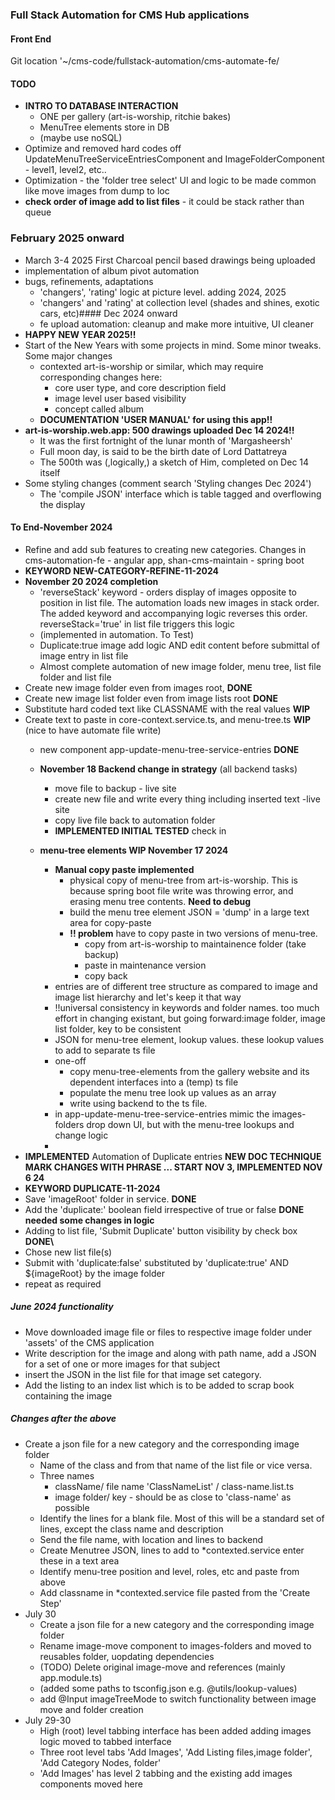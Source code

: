 ### Full Stack Automation for CMS Hub applications
#### Front End
Git location '~/cms-code/fullstack-automation/cms-automate-fe/
#### TODO 
- **INTRO TO DATABASE INTERACTION** 
  - ONE per gallery (art-is-worship, ritchie bakes) 
  - MenuTree elements store in DB
  - (maybe use noSQL)
- Optimize and removed hard codes off UpdateMenuTreeServiceEntriesComponent and ImageFolderComponent - level1, level2, etc..
- Optimization - the 'folder tree select' UI and logic to be made common like move images from dump to loc 
- **check order of image add to list files** - it could be stack rather than queue  

### February 2025 onward
- March 3-4 2025 First Charcoal pencil based drawings being uploaded 
- implementation of album pivot automation
- bugs, refinements, adaptations
  - 'changers', 'rating' logic at picture level. adding 2024, 2025
  - 'changers' and 'rating' at collection level (shades and shines, exotic cars, etc)#### Dec 2024 onward
  - fe upload automation: cleanup and make more intuitive, UI cleaner
- **HAPPY NEW YEAR 2025!!**
 - Start of the New Years with some projects in mind. Some minor tweaks. Some major changes
    - contexted art-is-worship or similar, which may require corresponding changes here:
      - core user type, and core description field
      - image level user based visibility  
      - concept called album
    - **DOCUMENTATION 'USER MANUAL' for using this app!!**
- **art-is-worship.web.app: 500 drawings uploaded Dec 14 2024!!**
    - It was the first fortnight of the lunar month of 'Margasheersh'
    - Full moon day, is said to be the birth date of Lord Dattatreya
    - The 500th was (,logically,) a sketch of Him, completed on Dec 14 itself
- Some styling changes (comment search 'Styling changes Dec 2024')
    - The 'compile JSON' interface which is table tagged and overflowing the display
#### To End-November 2024 
- Refine and add sub features to creating new categories. Changes in cms-automation-fe - angular app, shan-cms-maintain - spring boot
 - **KEYWORD NEW-CATEGORY-REFINE-11-2024**
 - **November 20 2024 completion** 
    - 'reverseStack' keyword - orders display of images opposite to position in list file. The automation loads new images in stack order. The added keyword and accompanying logic reverses this order. reverseStack='true' in list file triggers this logic
    - (implemented in automation. To Test)
    - Duplicate:true image add logic AND edit content before submittal of image entry in list file
    - Almost complete automation of new image folder, menu tree, list file folder and list file
 - Create new image folder even from images root, **DONE**
 - Create new image list folder even from image lists root **DONE**
 - Substitute hard coded text like CLASSNAME with the real values  **WIP**
 - Create text to paste in core-context.service.ts, and menu-tree.ts **WIP** (nice to have automate file write)
   - new component  app-update-menu-tree-service-entries **DONE**
   - **November 18 Backend change in strategy** (all backend tasks)
        - move file to backup - live site  
        - create new file and write every thing including inserted text -live site
        - copy live file back to automation folder 
        - **IMPLEMENTED INITIAL TESTED** check in
        
   - **menu-tree elements WIP November 17 2024** 
        - **Manual copy paste implemented**
            - physical copy of menu-tree from art-is-worship. This is because spring boot file write was throwing error, and erasing menu tree contents. **Need to debug**
            - build the menu tree  element JSON
            = 'dump' in a large text area for copy-paste
            - **!! problem** have to copy paste in two versions of menu-tree.
                - copy from art-is-worship to maintainence folder (take backup)
                - paste in maintenance version
                - copy back
        - entries are of different tree structure as compared to image and image list hierarchy and let's keep it that way
        - !!universal consistency in keywords and folder names. too much effort in changing existant, but going forward:image folder, image list folder, key to be consistent
        - JSON for menu-tree element, lookup values. these lookup values to add to separate ts file  
        - one-off 
           - copy menu-tree-elements from the gallery website and its dependent interfaces into a (temp) ts file
           - populate the menu tree look up values as an array
           - write using backend to the ts file.
        - in app-update-menu-tree-service-entries mimic the images-folders drop down UI, but with the menu-tree lookups and change logic
        - 
 - **IMPLEMENTED** Automation of Duplicate entries **NEW DOC TECHNIQUE MARK CHANGES WITH PHRASE ... START NOV 3, IMPLEMENTED NOV 6 24**
 -  **KEYWORD DUPLICATE-11-2024**
 - Save 'imageRoot' folder in service. **DONE**
 - Add the 'duplicate:' boolean field irrespective of true or false **DONE needed some changes in logic**
 - Adding to list file, 'Submit Duplicate' button visibility by check box **DONE\\**
 - Chose new list file(s)
 - Submit with 'duplicate:false' substituted by 'duplicate:true' AND ${imageRoot} by the image folder
 - repeat as required
##### June 2024 functionality
- Move downloaded image file or files to respective image folder under 'assets' of the CMS application
- Write description for the image and along with path name, add a JSON for a set of one or more images for that subject
- insert the JSON in the list file for that image set category.
- Add the listing to an index list which is to be added to scrap book containing the image

##### Changes after the above

- Create a json file for a new category and the corresponding image folder
    - Name of the class and from that name of the list file or vice versa.
    - Three names
        - className/ file name  'ClassNameList' / class-name.list.ts
        - image folder/ key - should be as close to 'class-name' as possible
    - Identify the lines for a blank file. Most of this will be a standard set of lines, except the class name and description
    - Send the file name, with location and lines to backend
    - Create Menutree JSON, lines to add to *contexted.service enter these in a text area
    - Identify menu-tree position and level, roles, etc and paste from above
    - Add classname in *contexted.service file pasted from the 'Create Step'
- July 30
    - Create a json file for a new category and the corresponding image folder
    - Rename image-move component to images-folders and moved to reusables folder, uopdating dependencies
    - (TODO) Delete original image-move and references (mainly app.module.ts)
    - (added some paths to tsconfig.json e.g. @utils/lookup-values)
    - add @Input imageTreeMode to switch functionality between image move and folder creation
- July 29-30
    - High (root) level tabbing interface has been added adding images logic moved to tabbed interface
    - Three root level tabs 'Add Images', 'Add Listing files,image folder', 'Add Category Nodes, folder'
    - 'Add Images' has level 2 tabbing and the existing add images components moved here